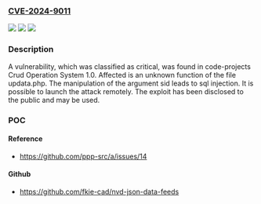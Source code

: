### [CVE-2024-9011](https://cve.mitre.org/cgi-bin/cvename.cgi?name=CVE-2024-9011)
![](https://img.shields.io/static/v1?label=Product&message=Crud%20Operation%20System&color=blue)
![](https://img.shields.io/static/v1?label=Version&message=%3D%201.0%20&color=brighgreen)
![](https://img.shields.io/static/v1?label=Vulnerability&message=SQL%20Injection&color=brighgreen)

### Description

A vulnerability, which was classified as critical, was found in code-projects Crud Operation System 1.0. Affected is an unknown function of the file updata.php. The manipulation of the argument sid leads to sql injection. It is possible to launch the attack remotely. The exploit has been disclosed to the public and may be used.

### POC

#### Reference
- https://github.com/ppp-src/a/issues/14

#### Github
- https://github.com/fkie-cad/nvd-json-data-feeds


